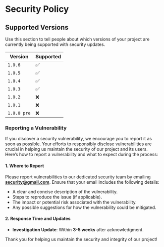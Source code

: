 # Security Policy

## Supported Versions

Use this section to tell people about which versions of your project are currently being supported with security updates.

| Version   | Supported          |
| --------- | ------------------ |
| `1.0.6`   | :white_check_mark: |
| `1.0.5`     | :white_check_mark: |
| `1.0.4`     | :white_check_mark: |
| `1.0.3`     | :white_check_mark: |
| `1.0.2`     | :x:                |
| `1.0.1`     | :x:                |
| `1.0.0 pre` | :x:                |

### Reporting a Vulnerability

If you discover a security vulnerability, we encourage you to report it as soon as possible. Your efforts to responsibly disclose vulnerabilities are crucial in helping us maintain the security of our project and its users. Here’s how to report a vulnerability and what to expect during the process:

#### 1. Where to Report

Please report vulnerabilities to our dedicated security team by emailing **[security@gmail.com](mailto:Jamie.poeffel@gmail.com)**. Ensure that your email includes the following details:

-  A clear and concise description of the vulnerability.
-  Steps to reproduce the issue (if applicable).
-  The impact or potential risk associated with the vulnerability.
-  Any possible suggestions for how the vulnerability could be mitigated.

#### 2. Response Time and Updates

-  **Investigation Update**: Within **3-5 weeks** after acknowledgment.

Thank you for helping us maintain the security and integrity of our project!
